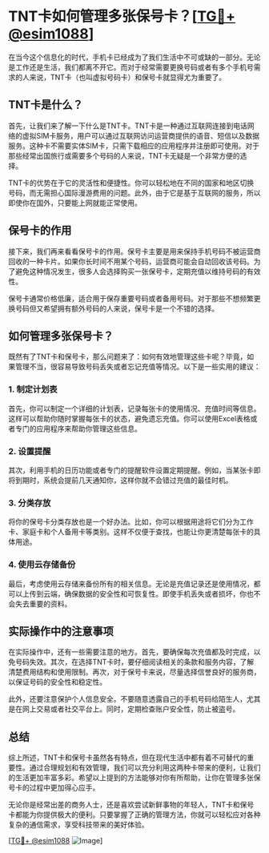 # TNT卡如何管理多张保号卡？[[TG💪+ @esim1088](https://t.me/s/esim1088)]

在当今这个信息化的时代，手机卡已经成为了我们生活中不可或缺的一部分。无论是工作还是生活，我们都离不开它。而对于经常需要更换号码或者有多个手机号需求的人来说，TNT卡（也叫虚拟号码卡）和保号卡就显得尤为重要了。

## TNT卡是什么？

首先，让我们来了解一下什么是TNT卡。TNT卡是一种通过互联网连接到电话网络的虚拟SIM卡服务，用户可以通过互联网访问运营商提供的语音、短信以及数据服务。这种卡不需要实体SIM卡，只需下载相应的应用程序并注册即可使用。对于那些经常出国旅行或需要多个号码的人来说，TNT卡无疑是一个非常方便的选择。

TNT卡的优势在于它的灵活性和便捷性。你可以轻松地在不同的国家和地区切换号码，而无需担心国际漫游费用的问题。此外，由于它是基于互联网的服务，所以即使你在国外，只要能上网就能正常使用。

## 保号卡的作用

接下来，我们再来看看保号卡的作用。保号卡主要是用来保持手机号码不被运营商回收的一种卡片。如果你长时间不用某个号码，运营商可能会自动回收该号码。为了避免这种情况发生，很多人会选择购买一张保号卡，定期充值以维持号码的有效性。

保号卡通常价格低廉，适合用于保存重要号码或者备用号码。对于那些不想频繁更换号码但又希望拥有额外号码的人来说，保号卡是一个不错的选择。

## 如何管理多张保号卡？

既然有了TNT卡和保号卡，那么问题来了：如何有效地管理这些卡呢？毕竟，如果管理不当，很容易导致号码丢失或者忘记充值等情况。以下是一些实用的建议：

### 1. 制定计划表

首先，你可以制定一个详细的计划表，记录每张卡的使用情况、充值时间等信息。这样可以帮助你随时掌握每张卡的状态，避免遗忘充值。你可以使用Excel表格或者专门的应用程序来帮助你管理这些信息。

### 2. 设置提醒

其次，利用手机的日历功能或者专门的提醒软件设置定期提醒。例如，当某张卡即将到期时，系统会提前几天通知你，这样你就不会错过充值的最佳时机。

### 3. 分类存放

将你的保号卡分类存放也是一个好办法。比如，你可以根据用途将它们分为工作卡、家庭卡和个人备用卡等类别。这样不仅便于查找，也能让你更清楚每张卡的具体用途。

### 4. 使用云存储备份

最后，考虑使用云存储来备份所有的相关信息。无论是充值记录还是使用情况，都可以上传到云端，确保数据的安全性和可恢复性。即使手机丢失或者损坏，你也不会失去重要的资料。

## 实际操作中的注意事项

在实际操作中，还有一些需要注意的地方。首先，要确保每次充值都及时完成，以免号码失效。其次，在选择TNT卡时，要仔细阅读相关的条款和服务内容，了解清楚费用结构和使用限制。再次，对于保号卡来说，尽量选择信誉良好的服务商，以保证号码的安全性和稳定性。

此外，还要注意保护个人信息安全。不要随意透露自己的手机号码给陌生人，尤其是在网上交易或者社交平台上。同时，定期检查账户安全性，防止被盗号。

## 总结

综上所述，TNT卡和保号卡虽然各有特点，但在现代生活中都有着不可替代的重要性。通过合理规划和有效管理，我们可以充分利用这两种卡带来的便利，让我们的生活更加丰富多彩。希望以上提到的方法能够对你有所帮助，让你在管理多张保号卡的过程中更加得心应手。

无论你是经常出差的商务人士，还是喜欢尝试新鲜事物的年轻人，TNT卡和保号卡都能为你提供极大的便利。只要掌握了正确的管理方法，你就可以轻松应对各种复杂的通信需求，享受科技带来的美好体验。

[[TG💪+ @esim1088](https://t.me/s/esim1088) ![Image](https://i.postimg.cc/4NQfJmqS/Snipaste-2025-05-13-00-14-12.png)]